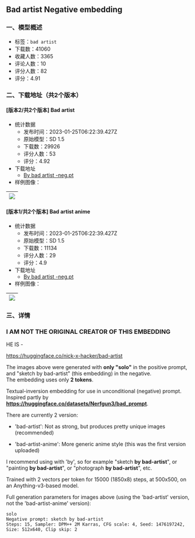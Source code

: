 ## Bad artist Negative embedding 
### 一、模型概述

- 标签：`bad artist`
- 下载数：41060
- 收藏人数：3365
- 评论人数：10
- 评分人数：82
- 评分：4.91

### 二、下载地址（共2个版本）

#### [版本2/共2个版本] Bad artist 

- 统计数据
  - 发布时间：2023-01-25T06:22:39.427Z
  - 原始模型：SD 1.5
  - 下载数：29926
  - 评分人数：53
  - 评分：4.92
- 下载地址
  - [By bad artist -neg.pt](https://civitai.com/api/download/models/6056)
- 样例图像：

| <img src="https://image.civitai.com/xG1nkqKTMzGDvpLrqFT7WA/cb4bd554-c7ed-4837-3803-8f24fa8fc900/width=450/52078.jpeg" /> |
| ---- |

#### [版本1/共2个版本] Bad artist anime 

- 统计数据
  - 发布时间：2023-01-25T06:22:39.427Z
  - 原始模型：SD 1.5
  - 下载数：11134
  - 评分人数：29
  - 评分：4.9
- 下载地址
  - [By bad artist -neg.pt](https://civitai.com/api/download/models/6057)
- 样例图像：

| <img src="https://image.civitai.com/xG1nkqKTMzGDvpLrqFT7WA/b1ebed82-d4e3-4213-d4dd-8b2b7696ba00/width=450/52079.jpeg" /> |
| ---- |


### 三、详情
<h3><strong>I AM NOT THE ORIGINAL CREATOR OF THIS EMBEDDING</strong></h3><p>HE IS -</p><p><a target="_blank" rel="ugc" href="https://huggingface.co/nick-x-hacker/bad-artist">https://huggingface.co/nick-x-hacker/bad-artist</a></p><p>The images above were generated with <strong>only "solo"</strong> in the positive prompt, and "sketch by bad-artist" (this embedding) in the negative.<br />The embedding uses only <strong>2 tokens</strong>.</p><p>Textual-inversion embedding for use in unconditional (negative) prompt.<br />Inspired partly by <a target="_blank" rel="ugc" href="https://huggingface.co/datasets/Nerfgun3/bad_prompt"><strong><u>https://huggingface.co/datasets/Nerfgun3/bad_prompt</u></strong></a>.</p><p>There are currently 2 version:</p><ul><li><p>'bad-artist': Not as strong, but produces pretty unique images (recommended)</p></li><li><p>'bad-artist-anime': More generic anime style (this was the first version uploaded)</p></li></ul><p>I recommend using with 'by', so for example "sketch <strong>by bad-artist</strong>", or "painting <strong>by bad-artist</strong>", or "photograph <strong>by bad-artist</strong>", etc.</p><p>Trained with 2 vectors per token for 15000 (1850x8) steps, at 500x500, on an Anything-v3-based model.</p><p>Full generation parameters for images above (using the 'bad-artist' version, not the 'bad-artist-anime' version):</p><pre><code>solo
Negative prompt: sketch by bad-artist
Steps: 15, Sampler: DPM++ 2M Karras, CFG scale: 4, Seed: 1476197242, Size: 512x640, Clip skip: 2</code></pre>